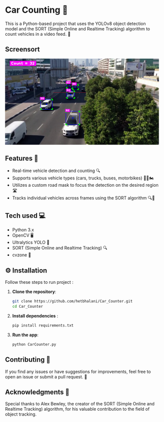 # Car Counting 🚗



This is a Python-based project that uses the YOLOv8 object detection model and the SORT (Simple Online and Realtime Tracking) algorithm to count vehicles in a video feed. 🎥

## Screensort

![ss of detection](./imgs/detect.jpg)

## Features 🚀

- Real-time vehicle detection and counting 🔍
- Supports various vehicle types (cars, trucks, buses, motorbikes) 🚗🚌🏍️
- Utilizes a custom road mask to focus the detection on the desired region 🛣️
- Tracks individual vehicles across frames using the SORT algorithm 🔍🤖

## Tech used 💻

- Python 3.x
- OpenCV 🖥️
- Ultralytics YOLO 🤖
- SORT (Simple Online and Realtime Tracking) 🔍
- cvzone 🎨

## ⚙️ Installation

Follow these steps to run project :

1. **Clone the repository**:
    ```bash
    git clone https://github.com/hetbhalani/Car_Counter.git
    cd Car_Counter
    ```

2. **Install dependencies** :
    ```bash
   pip install requirements.txt
    ```

3. **Run the app**:
    ```bash
    python CarCounter.py 
    ```

## Contributing 🤝

If you find any issues or have suggestions for improvements, feel free to open an issue or submit a pull request. 🙌

## Acknowledgments 🙏

Special thanks to Alex Bewley, the creator of the SORT (Simple Online and Realtime Tracking) algorithm, for his valuable contribution to the field of object tracking.
